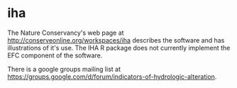 # iha
The Nature Conservancy's web page at http://conserveonline.org/workspaces/iha describes the software and has illustrations of it's use. The IHA R package does not currently implement the EFC component of the software.

There is a google groups mailing list at https://groups.google.com/d/forum/indicators-of-hydrologic-alteration.
